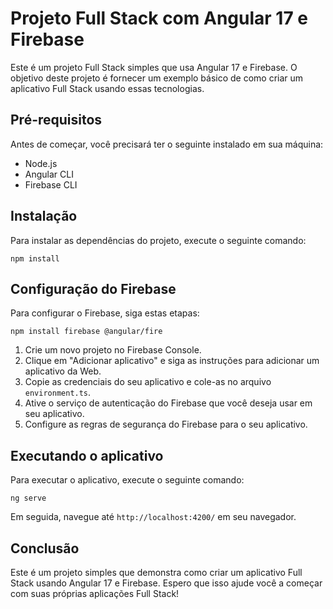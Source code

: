 # Projeto Full Stack com Angular 17 e Firebase


Este é um projeto Full Stack simples que usa Angular 17 e Firebase. O objetivo deste projeto é fornecer um exemplo básico de como criar um aplicativo Full Stack usando essas tecnologias.


## Pré-requisitos


Antes de começar, você precisará ter o seguinte instalado em sua máquina:


- Node.js
- Angular CLI
- Firebase CLI


## Instalação


Para instalar as dependências do projeto, execute o seguinte comando:


```npm install```


## Configuração do Firebase


Para configurar o Firebase, siga estas etapas:


```npm install firebase @angular/fire```


1. Crie um novo projeto no Firebase Console.
2. Clique em "Adicionar aplicativo" e siga as instruções para adicionar um aplicativo da Web.
3. Copie as credenciais do seu aplicativo e cole-as no arquivo `environment.ts`.
4. Ative o serviço de autenticação do Firebase que você deseja usar em seu aplicativo.
5. Configure as regras de segurança do Firebase para o seu aplicativo.


## Executando o aplicativo


Para executar o aplicativo, execute o seguinte comando:

```ng serve```


Em seguida, navegue até `http://localhost:4200/` em seu navegador.

## Conclusão

Este é um projeto simples que demonstra como criar um aplicativo Full Stack usando Angular 17 e Firebase. Espero que isso ajude você a começar com suas próprias aplicações Full Stack!

